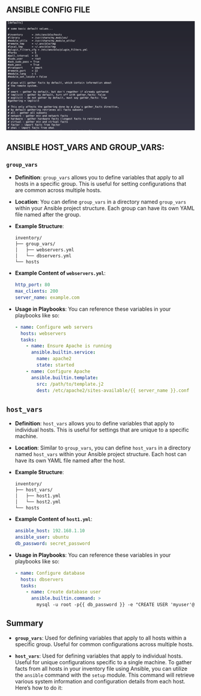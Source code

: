 ## ANSIBLE CONFIG FILE
![alt text](image.png)
## ANSIBLE HOST_VARS AND GROUP_VARS:

### `group_vars`

- **Definition**: `group_vars` allows you to define variables that apply to all hosts in a specific group. This is useful for setting configurations that are common across multiple hosts.

- **Location**: You can define `group_vars` in a directory named `group_vars` within your Ansible project structure. Each group can have its own YAML file named after the group.

- **Example Structure**:
  ```
  inventory/
  ├── group_vars/
  │   ├── webservers.yml
  │   └── dbservers.yml
  └── hosts
  ```

- **Example Content of `webservers.yml`**:
  ```yaml
  http_port: 80
  max_clients: 200
  server_name: example.com
  ```

- **Usage in Playbooks**: You can reference these variables in your playbooks like so:
  ```yaml
  - name: Configure web servers
    hosts: webservers
    tasks:
      - name: Ensure Apache is running
        ansible.builtin.service:
          name: apache2
          state: started
      - name: Configure Apache
        ansible.builtin.template:
          src: /path/to/template.j2
          dest: /etc/apache2/sites-available/{{ server_name }}.conf
  ```

## `host_vars`

- **Definition**: `host_vars` allows you to define variables that apply to individual hosts. This is useful for settings that are unique to a specific machine.

- **Location**: Similar to `group_vars`, you can define `host_vars` in a directory named `host_vars` within your Ansible project structure. Each host can have its own YAML file named after the host.

- **Example Structure**:
  ```
  inventory/
  ├── host_vars/
  │   ├── host1.yml
  │   └── host2.yml
  └── hosts
  ```

- **Example Content of `host1.yml`**:
  ```yaml
  ansible_host: 192.168.1.10
  ansible_user: ubuntu
  db_password: secret_password
  ```

- **Usage in Playbooks**: You can reference these variables in your playbooks like so:
  ```yaml
  - name: Configure database
    hosts: dbservers
    tasks:
      - name: Create database user
        ansible.builtin.command: >
          mysql -u root -p{{ db_password }} -e "CREATE USER 'myuser'@'localhost' IDENTIFIED BY 'mypassword';"
  ```

## Summary

- **`group_vars`**: Used for defining variables that apply to all hosts within a specific group. Useful for common configurations across multiple hosts.

- **`host_vars`**: Used for defining variables that apply to individual hosts. Useful for unique configurations specific to a single machine.
To gather facts from all hosts in your inventory file using Ansible, you can utilize the `ansible` command with the `setup` module. This command will retrieve various system information and configuration details from each host. Here’s how to do it: